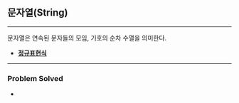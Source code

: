 ## 문자열(String)

---

문자열은 연속된 문자들의 모임, 기호의 순차 수열을 의미한다.

- [**정규표현식**]()

---

### Problem Solved

- 
